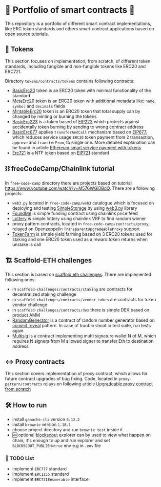 # :open_file_folder: Portfolio of smart contracts :pushpin:

This repository is a portfolio of different smart contract implementations, like ERC token standards and others smart contract applications based on open source tutorials.

## :gem: Tokens
This section focuses on implementation, from scratch, of different token standards, including fungible and non-fungible tokens like ERC20 and ERC721.

Directory `tokens/contracts/tokens` contains following contracts:
- [BasicErc20](tokens/contracts/tokens/BasicErc20.sol) token is an ERC20 token with minimal functionality of the standard
- [MetaErc20](tokens/contracts/tokens/MetaErc20.sol) token is an ERC20 token with additional metadata like: `name`, `symbol` and `decimals` fields
- [MintableErc20](tokens/contracts/tokens/MintableErc20.sol) token is an ERC20 token that total supply can by changed by minting or burning the tokens
- [BasicErc223](tokens/contracts/tokens/BasicErc223.sol) is a token based of [EIP223](https://github.com/ethereum/EIPs/issues/223) which protects against accidentally token burning by sending to wrong contract address
- [BasicErc677](tokens/contracts/tokens/BasicErc677.sol) applies `transferAndCall` mechanism based on [EIP677](https://github.com/ethereum/EIPs/issues/677), which reduces service usage `ERC20` token payment from 2 transaction, `approve` and `transferFrom`, to single one. More detailed explanation can be found in article  [Ethereum smart service payment with tokens](https://medium.com/@jgm.orinoco/ethereum-smart-service-payment-with-tokens-60894a79f75c)
- [Erc721](tokens/contracts/tokens/Erc721.sol) is a NTF token based on [EIP721](https://eips.ethereum.org/EIPS/eip-721) standard

## :chains:  freeCodeCamp/Chainlink tutorial
In `free-code-camp` directory there are projects based on tutorial https://www.youtube.com/watch?v=M576WGiDBdQ. There are a following projects:
- `web3.py` located in `free-code-camp/web3` catalogue which is focused on deploying and testing [SimpleStorage](free-code-camp/web3/SimpleStorage.sol) by using [web3.py](https://web3py.readthedocs.io/en/stable/) library
- [FoundMe](free-code-camp/contracts/fund_me/FundMe.sol) is simple funding contract using chainlink price feed
- [Lottery](free-code-camp/contracts/lottery/Lottery.sol) is simple lottery using chainlink VRF to find random winner
- proxy pattern contracts, located in `free-code-camp/contracts/proxy`, relayed on Openzeppelin `TransparentUpgradeableProxy` support
- [TokenFarm](free-code-camp/contracts/stake-yield/TokenFarm.sol) is simple yield farming based on 3 ERC20 tokens used for staking and one ERC20 token used as a reward token returns when unstake is call

## 🏗 Scaffold-ETH challenges
This section is based on [scaffold eth challenges](https://github.com/scaffold-eth/scaffold-eth-challenges/tree/master). There are implemented following ones:

- in `scaffold-challenges/contracts/staking` are contracts for decentralized staking challenge
- in `scaffold-challenges/contracts/vendor_token` are contracts for token vendor challenge
- in `scaffold-challenges/contracts/dex` there is simple DEX  based on product AMM
- [RandomGenerator](scaffold-challenges/contracts/randomness/RandomGenerator.sol) is a contract of random number generator based on [commit reveal](https://github.com/scaffold-eth/scaffold-eth-examples/tree/commit-reveal-with-frontend) pattern. In case of trouble shoot in test suite, run tests again
- [Multisig](scaffold-challenges/contracts/multisig/Multisig.sol) is a contract implementing multi signature wallet N of M, which requires N signers from M allowed signer to transfer Eth to destination address

## :left_right_arrow: Proxy contracts
This section covers implementation of proxy contract, which allows for future contract upgrades of bug fixing. Code, located in `proxy-pattern/contracts` relays on following article [Upgradeable proxy contract from scratch](https://medium.com/coinmonks/upgradeable-proxy-contract-from-scratch-3e5f7ad0b741)
## :hammer_and_wrench: How to run

- install `ganache-cli` version `6.12.2`
- install `brownie` version `1.18.1`
- choose project directory and run `brownie test` inside it
- :new: optional [blockscout](https://github.com/kj-crypto/blockscout-exlpore) explorer can by used to view what happen on chain, it's enough to up and run explorer and set `BLOCKSCOUT_PUBLISH=true` env e.g in `.env` file


### :scroll: TODO List
- implement `ERC777` standard
- implement `ERC1155` standard
- implement `ERC721Enumerable` interface
